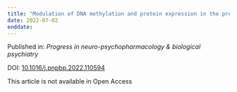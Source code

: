 ```yaml
---
title: "Modulation of DNA methylation and protein expression in the prefrontal cortex by repeated administration of D-lysergic acid diethylamide (LSD): Impact on neurotropic[comma] neurotrophic[comma] and neuroplasticity signaling."
date: 2022-07-02
enddate:
---
```


Published in: *Progress in neuro-psychopharmacology & biological psychiatry*

DOI: [10.1016/j.pnpbp.2022.110594](https://doi.org/10.1016/j.pnpbp.2022.110594)

This article is not available in Open Access


